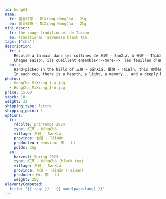 ```yaml
---
id: hongA1
name:
  fr: 蜜香红茶 - MìXiāng HóngChá - 25g
  en: 蜜香红茶 - MìXiāng HóngChá - 25g
mini_descr:
  fr: thé rouge traditionnel de Taïwan
  en: traditional Taiwanese black tea
tags: ["cha"]
description:
  fr: >
    Récolté à la main dans les collines de 三峽 - SānXiá, à 臺灣 - TáiWān, ce 蜜香紅茶 - MìXiāng HóngChá aux arômes naturels de miel et d’agrumes vient de la maison des aînés, où vit encore la famille de mon professeur de 氣功 - QìGōng, Maître 李 - Lǐ.
    Chaque saison, ils cueillent ensemble<!--more-->  les feuilles d’une variété locale endémique, 青心柑仔 - QīngXīn GānZǎi, et perpétuent les gestes transmis depuis trois générations. Ce thé n’est pas fait pour le commerce, mais pour garder le lien. Dans chaque tasse, il y a un foyer, une lumière, une mémoire… et une douceur profondément humaine.
  en: >
    Hand-picked in the hills of 三峽 - SānXiá, 臺灣 - TáiWān, this 蜜香紅茶 - MìXiāng HóngChá, with its natural notes of honey Hand-harvested in the hills of 三峽 - SānXiá, in 臺灣 - TáiWān, this 蜜香紅茶 - MìXiāng HóngChá, with its natural notes of honey and citrus, comes from the home of the elders, where the family of my 氣功 - QìGōng teacher, Master 李 - Lǐ, still lives. Each season, they gather together to pick the leaves<!--more-->  of an endemic local variety, 青心柑仔 - QīngXīn GānZǎi, keeping alive the gestures passed down through three generations. This tea is not made for trade, but to preserve the bond.
    In each cup, there is a hearth, a light, a memory... and a deeply human tenderness.
photos:
  - HongCha_MiXiang_1-a.jpg
  - HongCha_MiXiang_1-b.jpg
price: 15.00
stock: 10
weight: 32
shipping_type: lettre
shipping_point: 2
options:
  fr:
    récolte: printemps 2024
    type: 红茶 - HóngChá
    village: 三峡 - SānXiá
    province: 台灣 - TáiWān
    producteur: Monsieur 李 - Lǐ
    poids: 25g
  en:
    harvest: Spring 2023
    type: 红茶 - HóngChá (black tea)
    village: 三峡 - SānXiá
    province: 台灣 - TáiWān (Taiwan)
    producer: Mr. 李 - Lǐ
    weight: 25g
eleventyComputed:
  title: "{{ tags }} - {{ name[page.lang] }}"
---
```


